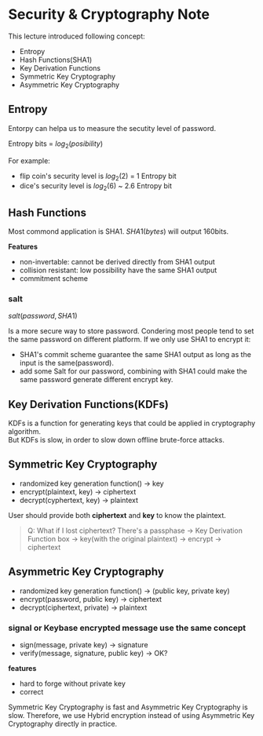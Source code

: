 # Security & Cryptography Note

This lecture introduced following concept:

- Entropy
- Hash Functions(SHA1)
- Key Derivation Functions
- Symmetric Key Cryptography
- Asymmetric Key Cryptography

## Entropy

Entorpy can helpa us to measure the secutity level of password.

Entropy bits = $log_2(posibility)$

For example:
- flip coin's security level is $log_2(2)$ = 1 Entropy bit
- dice's security level is $log_2(6)$ ~ 2.6 Entropy bit

## Hash Functions

Most commond application is SHA1. $SHA1(bytes)$ will output 160bits.

**Features**
- non-invertable: cannot be derived directly from SHA1 output
- collision resistant: low possibility have the same SHA1 output
- commitment scheme

### salt

$salt(password, SHA1)$

Is a more secure way to store password. Condering most people tend to set the same password on different platform. If we only use SHA1 to encrypt it:
- SHA1's commit scheme guarantee the same SHA1 output as long as the input is the same(password).
- add some Salt for our password, combining with SHA1 could make the same password generate different encrypt key.

## Key Derivation Functions(KDFs)

KDFs is a function for generating keys that could be applied in cryptography algorithm.  
But KDFs is slow, in order to slow down offline brute-force attacks.

## Symmetric Key Cryptography

- randomized key generation function() → key
- encrypt(plaintext, key) → ciphertext
- decrypt(cyphertext, key) → plaintext

User should provide both **ciphertext** and **key** to know the plaintext.

> Q: What if I lost ciphertext?
> There's a passphase → Key Derivation Function box → key(with the original plaintext) → encrypt → ciphertext

## Asymmetric Key Cryptography

- randomized key generation function() → (public key, private key)
- encrypt(password, public key) → ciphertext
- decrypt(ciphertext, private) → plaintext

### signal or Keybase encrypted message use the same concept

- sign(message, private key) → signature
- verify(message, signature, public key) → OK?

**features**
- hard to forge without private key
- correct

Symmetric Key Cryptography is fast and Asymmetric Key Cryptography is slow. Therefore, we use Hybrid encryption instead of using Asymmetric Key Cryptography directly in practice.
